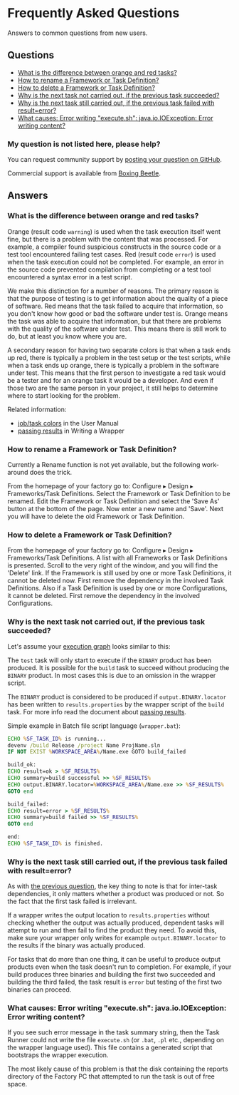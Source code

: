 # Frequently Asked Questions

Answers to common questions from new users.

## Questions<a id="questions"></a>

*   [What is the difference between orange and red tasks?](#orange_red)
*   [How to rename a Framework or Task Definition?](#rename_framework_or_teskdef)
*   [How to delete a Framework or Task Definition?](#delete_framework_or_teskdef)
*   [Why is the next task not carried out, if the previous task succeeded?](#next_task_not_executed)
*   [Why is the next task still carried out, if the previous task failed with result=error?](#next_task_executed)
*   [What causes: Error writing "execute.sh": java.io.IOException: Error writing content?](#IOException)

### My question is not listed here, please help?

You can request community support by [posting your question on GitHub](https://github.com/boxingbeetle/softfab/issues/new?labels=question).

Commercial support is available from [Boxing Beetle](https://boxingbeetle.com/services/).

## Answers<a id="answers"></a>

### What is the difference between orange and red tasks?<a id="orange_red"></a>

Orange (result code `warning`) is used when the task execution itself went fine, but there is a problem with the content that was processed. For example, a compiler found suspicious constructs in the source code or a test tool encountered failing test cases. Red (result code `error`) is used when the task execution could not be completed. For example, an error in the source code prevented compilation from completing or a test tool encountered a syntax error in a test script.

We make this distinction for a number of reasons. The primary reason is that the purpose of testing is to get information about the quality of a piece of software. Red means that the task failed to acquire that information, so you don't know how good or bad the software under test is. Orange means the task was able to acquire that information, but that there are problems with the quality of the software under test. This means there is still work to do, but at least you know where you are.

A secondary reason for having two separate colors is that when a task ends up red, there is typically a problem in the test setup or the test scripts, while when a task ends up orange, there is typically a problem in the software under test. This means that the first person to investigate a red task would be a tester and for an orange task it would be a developer. And even if those two are the same person in your project, it still helps to determine where to start looking for the problem.

Related information:

*   [job/task colors](../user_manual/#history) in the User Manual
*   [passing results](../../reference/wrappers/#passing-results) in Writing a Wrapper

### How to rename a Framework or Task Definition?<a id="rename_framework_or_teskdef"></a>

Currently a Rename function is not yet available, but the following work-around does the trick.

From the homepage of your factory go to: Configure ▸ Design ▸ Frameworks/Task Definitions. Select the Framework or Task Definition to be renamed. Edit the Framework or Task Definition and select the 'Save As' button at the bottom of the page. Now enter a new name and 'Save'. Next you will have to delete the old Framework or Task Definition.

### How to delete a Framework or Task Definition?<a id="delete_framework_or_teskdef"></a>

From the homepage of your factory go to: Configure ▸ Design ▸ Frameworks/Task Definitions. A list with all Frameworks or Task Definitions is presented. Scroll to the very right of the window, and you will find the 'Delete' link. If the Framework is still used by one or more Task Definitions, it cannot be deleted now. First remove the dependency in the involved Task Definitions. Also if a Task Definition is used by one or more Configurations, it cannot be deleted. First remove the dependency in the involved Configurations.

### Why is the next task not carried out, if the previous task succeeded?<a id="next_task_not_executed"></a>

Let's assume your [execution graph](../../concepts/exegraph/) looks similar to this:

<?graph build?>

<!-- TODO: Also render an example of the tables on ShowReport. -->

The `test` task will only start to execute if the `BINARY` product has been produced. It is possible for the `build` task to succeed without producing the `BINARY` product. In most cases this is due to an omission in the wrapper script.

The `BINARY` product is considered to be produced if `output.BINARY.locator` has been written to `results.properties` by the wrapper script of the `build` task. For more info read the document about [passing results](../../reference/wrappers/#passing-results).

Simple example in Batch file script language (`wrapper.bat`):

```bat
ECHO %SF_TASK_ID% is running...
devenv /build Release /project Name ProjName.sln
IF NOT EXIST %WORKSPACE_AREA%/Name.exe GOTO build_failed

build_ok:
ECHO result=ok > %SF_RESULTS%
ECHO summary=build successful >> %SF_RESULTS%
ECHO output.BINARY.locator=%WORKSPACE_AREA%/Name.exe >> %SF_RESULTS%
GOTO end

build_failed:
ECHO result=error > %SF_RESULTS%
ECHO summary=build failed >> %SF_RESULTS%
GOTO end

end:
ECHO %SF_TASK_ID% is finished.
```

### Why is the next task still carried out, if the previous task failed with result=error?<a id="next_task_executed"></a>

As with [the previous question](#next_task_not_executed), the key thing to note is that for inter-task dependencies, it only matters whether a product was produced or not. So the fact that the first task failed is irrelevant.

If a wrapper writes the output location to `results.properties` without checking whether the output was actually produced, dependent tasks will attempt to run and then fail to find the product they need. To avoid this, make sure your wrapper only writes for example `output.BINARY.locator` to the results if the binary was actually produced.

For tasks that do more than one thing, it can be useful to produce output products even when the task doesn't run to completion. For example, if your build produces three binaries and building the first two succeeded and building the third failed, the task result is `error` but testing of the first two binaries can proceed.

### What causes: Error writing "execute.sh": java.io.IOException: Error writing content?<a id="IOException"></a>

If you see such error message in the task summary string, then the Task Runner could not write the file `execute.sh` (or `.bat`, `.pl` etc., depending on the wrapper language used). This file contains a generated script that bootstraps the wrapper execution.

The most likely cause of this problem is that the disk containing the reports directory of the Factory PC that attempted to run the task is out of free space.
